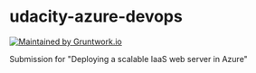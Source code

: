 # udacity-azure-devops


[![Maintained by Gruntwork.io](https://img.shields.io/badge/maintained%20by-gruntwork.io-%235849a6.svg)](https://gruntwork.io/?ref=repo_google_ci)

Submission for "Deploying a scalable IaaS web server in Azure"
